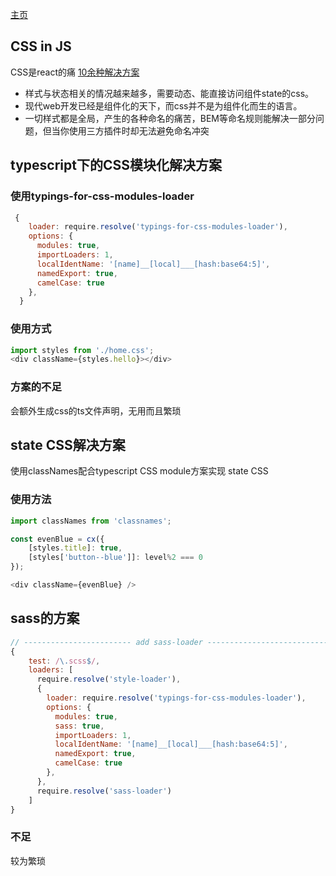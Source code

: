 [主页](../../README.md)

## CSS in JS
CSS是react的痛
[10余种解决方案](https://juejin.im/post/5b39e63ae51d4562aa017c81#heading-15)

- 样式与状态相关的情况越来越多，需要动态、能直接访问组件state的css。
- 现代web开发已经是组件化的天下，而css并不是为组件化而生的语言。
- 一切样式都是全局，产生的各种命名的痛苦，BEM等命名规则能解决一部分问题，但当你使用三方插件时却无法避免命名冲突

## typescript下的CSS模块化解决方案

### 使用typings-for-css-modules-loader
```javascript
 {
    loader: require.resolve('typings-for-css-modules-loader'),
    options: {
      modules: true,
      importLoaders: 1,
      localIdentName: '[name]__[local]___[hash:base64:5]',
      namedExport: true,
      camelCase: true
    },
  }
```
### 使用方式
```javascript
import styles from './home.css';
<div className={styles.hello}></div>
```
### 方案的不足
会额外生成css的ts文件声明，无用而且繁琐

## state CSS解决方案
使用classNames配合typescript CSS module方案实现 state CSS

### 使用方法
```javascript
import classNames from 'classnames';

const evenBlue = cx({
    [styles.title]: true,
    [styles['button--blue']]: level%2 === 0
});

<div className={evenBlue} />

```

## sass的方案
```javascript
// ------------------------ add sass-loader -----------------------------//
{
    test: /\.scss$/,
    loaders: [
      require.resolve('style-loader'),
      {
        loader: require.resolve('typings-for-css-modules-loader'),
        options: {
          modules: true,
          sass: true,
          importLoaders: 1,
          localIdentName: '[name]__[local]___[hash:base64:5]',
          namedExport: true,
          camelCase: true
        },
      },
      require.resolve('sass-loader')
    ]
}
```
          
### 不足
较为繁琐